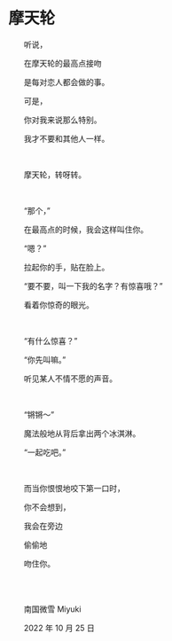 # 摩天轮

　　听说，

　　在摩天轮的最高点接吻

　　是每对恋人都会做的事。

　　可是，

　　你对我来说那么特别。

　　我才不要和其他人一样。

<br>

　　摩天轮，转呀转。

<br>

　　“那个，”

　　在最高点的时候，我会这样叫住你。

　　“嗯？”

　　拉起你的手，贴在脸上。

　　“要不要，叫一下我的名字？有惊喜哦？”

　　看着你惊奇的眼光。

<br>


　　“有什么惊喜？”

　　“你先叫嘛。”

　　听见某人不情不愿的声音。

<br>


　　“锵锵～”

　　魔法般地从背后拿出两个冰淇淋。

　　“一起吃吧。”

<br>


　　而当你恨恨地咬下第一口时，

　　你不会想到，

　　我会在旁边

　　偷偷地

　　吻住你。

<br>

<br>


　　南国微雪 Miyuki

　　2022 年 10 月 25 日
